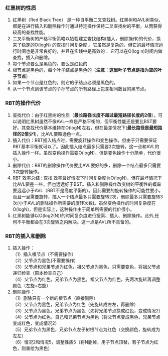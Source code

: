 ### 红黑树的性质
1. 红黑树（Red Black Tree） 是一种自平衡二叉查找树。红黑树和AVL树类似，都是在进行插入和删除操作时通过特定操作保持二叉查找树的平衡，从而获得较高的查找性能。
2. 二叉平衡树的严格平衡策略以牺牲建立查找结构(插入，删除操作)的代价，换来了稳定的O(logN) 的查找时间复杂度 。它虽然是复杂的，但它的最坏情况运行时间也是非常良好的，并且在实践中是高效的： 它可以在O(log n)时间内做查找，插入和删除。
3. 每个节点要么是黑色的，要么是红色的
4. 根节点是黑色的，每个叶子结点是黑色的（**注意：这里叶子节点是指为空的叶子节点**）
5. 如果一个节点是红色的，则它的子结点必须是黑色的。
6. 从一个节点到该节点的子孙节点的所有路径上包含相同数目的黑节点。

### RBT的操作代价

1. 查找代价：由于红黑树的性质（**最长路径长度不超过最短路径长度的2倍**），可以说明红黑树虽然不像AVL一样是严格平衡的，但平衡性能还是要比BST要好。其查找代价基本维持在O(logN)左右，但在最差情况下(**最长路径是最短路径的2倍少1**)，比AVL要略逊色一点。
2. 插入代价：RBT插入结点时，需要旋转操作和变色操作。但由于只需要保证RBT基本平衡就可以了。因此插入结点最多只需要2次旋转，这一点和AVL的插入操作一样。虽然变色操作需要O(logN)，但是变色操作十分简单，代价很小。 
3. 删除代价：RBT的删除操作代价要比AVL要好的多，删除一个结点最多只需要3次旋转操作。  
4. RBT 效率总结 : 查找 效率最好情况下时间复杂度为O(logN)，但在最坏情况下比AVL要差一些，但也远远好于BST。插入和删除操作改变树的平衡性的概率要远远小于AVL（RBT不是高度平衡的）。因此需要的旋转操作的可能性要小，而且一旦需要旋转，插入一个结点最多只需要旋转2次，删除最多只需要旋转3次(小于AVL的删除操作所需要的旋转次数)。虽然变色操作的时间复杂度在O(logN)，但是实际上，这种操作由于简单所需要的代价很小。
5. 红黑树能够以O(log2(N))的时间复杂度进行搜索、插入、删除操作。此外,任何不平衡都会在3次旋转之内解决。这一点是AVL所不具备的。

### RBT的插入和删除

1. 插入操作：  
（1）插入根节点（不需要操作）  
（2）父节点为黑色(不需要操作)  
（3）父节点和兄弟节点为红色，祖父节点为黑色，只需要变色，将祖父节点递归检查（原本检查自己）  
（4）父节点为红色，兄弟节点为黑色，祖父节点为红色，先两次旋转再调整颜色（左旋+右旋）
2. 删除操作：  
（1）删除只有一个新的根节点（直接删除）  
（2）父节点为黑色，兄弟节点为红色（先旋转成左左，再删除）  
（3）父节点为黑色，兄弟节点为黑色（先将兄弟节点换成红色，变成情况2）  
（4）父节点为红色，自己和兄弟节点为黑色（将父节点变成黑色，兄弟节点变成红色，变成情况2）  
（5）兄弟节点为黑色，兄弟节点左子树根节点为红色（交换颜色，旋转成为左左）  
（6）情况2和情况5，调整性质5（将N删掉，用子节点顶替，若子节点为红色，则重绘为黑色）